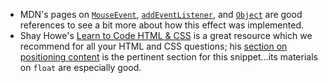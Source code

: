 
+ MDN's pages on [`MouseEvent`](https://developer.mozilla.org/en-US/docs/Web/API/MouseEvent), [`addEventListener`](https://developer.mozilla.org/en-US/docs/Web/API/EventTarget/addEventListener), and [`Object`](https://developer.mozilla.org/en-US/docs/Web/JavaScript/Reference/Global_Objects/Object) are good references to see a bit more about how this effect was implemented.
+ Shay Howe's [Learn to Code HTML & CSS](http://learn.shayhowe.com/html-css/) is a great resource which we recommend for all your HTML and CSS questions; his [section on positioning content]( http://learn.shayhowe.com/html-css/positioning-content/) is the pertinent section for this snippet…its materials on `float` are especially good.